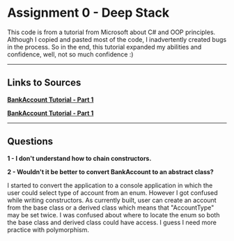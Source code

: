 # Assignment 0 - Deep Stack

This code is from a tutorial from Microsoft about C# and OOP principles. Although I copied and pasted most of the code, I inadvertently created bugs in the process. So in the end, this tutorial expanded my abilities and confidence, well, not so much confidence :)

---

## Links to Sources

[**BankAccount Tutorial - Part 1**](https://docs.microsoft.com/en-us/dotnet/csharp/fundamentals/tutorials/classes)

[**BankAccount Tutorial - Part 1**](https://docs.microsoft.com/en-us/dotnet/csharp/fundamentals/tutorials/oop)

---

## Questions

**1 - I don't understand how to chain constructors.**

**2 - Wouldn't it be better to convert BankAccount to an abstract class?**

I started to convert the application to a console application in which the user could select type of account from an enum. However I got confused while writing constructors. As currently built, user can create an account from the base class or a derived class which means that "AccountType" may be set twice. I was confused about where to locate the enum so both the base class and derived class could have access. I guess I need more practice with polymorphism.
